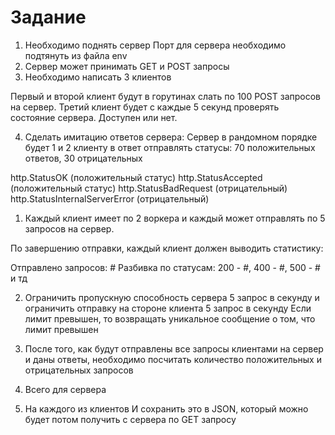 # Задание

1. Необходимо поднять сервер
Порт для сервера необходимо подтянуть из файла env
2. Сервер может принимать GET и POST запросы
3. Необходимо написать 3 клиентов

Первый и второй клиент будут в горутинах слать по 100 POST запросов на сервер.
Третий клиент будет с каждые 5 секунд проверять состояние сервера. Доступен или нет.

4. Сделать имитацию ответов сервера:
Сервер в рандомном порядке будет 1 и 2 клиенту в ответ отправлять статусы: 
70 положительных ответов, 30 отрицательных

http.StatusOK (положительный статус)
http.StatusAccepted (положительный статус)      http.StatusBadRequest (отрицательный)      http.StatusInternalServerError (отрицательный)

1. Каждый клиент имеет по 2 воркера и каждый может отправлять по 5 запросов на сервер.


По завершению отправки, каждый клиент должен выводить статистику:

Отправлено запросов: #
Разбивка по статусам: 200 - #, 400 - #, 500 - # и тд

2. Ограничить пропускную способность сервера 5 запрос в секунду и ограничить отправку на стороне клиента 5 запрос в секунду
Если лимит превышен, то возвращать уникальное сообщение о том, что лимит превышен

3. После того, как будут отправлены все запросы клиентами на сервер и даны ответы, необходимо посчитать количество положительных и отрицательных запросов 
4. Всего для сервера
5. На каждого из клиентов
И сохранить это в JSON, который можно будет потом получить с сервера по GET запросу

